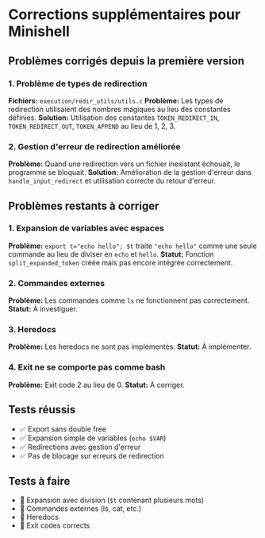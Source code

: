 # Corrections supplémentaires pour Minishell

## Problèmes corrigés depuis la première version

### 1. **Problème de types de redirection**
**Fichiers:** `execution/redir_utils/utils.c`
**Problème:** Les types de redirection utilisaient des nombres magiques au lieu des constantes définies.
**Solution:** Utilisation des constantes `TOKEN_REDIRECT_IN`, `TOKEN_REDIRECT_OUT`, `TOKEN_APPEND` au lieu de 1, 2, 3.

### 2. **Gestion d'erreur de redirection améliorée**
**Problème:** Quand une redirection vers un fichier inexistant échouait, le programme se bloquait.
**Solution:** Amélioration de la gestion d'erreur dans `handle_input_redirect` et utilisation correcte du retour d'erreur.

## Problèmes restants à corriger

### 1. **Expansion de variables avec espaces**
**Problème:** `export t="echo hello"; $t` traite `"echo hello"` comme une seule commande au lieu de diviser en `echo` et `hello`.
**Statut:** Fonction `split_expanded_token` créée mais pas encore intégrée correctement.

### 2. **Commandes externes**
**Problème:** Les commandes comme `ls` ne fonctionnent pas correctement.
**Statut:** À investiguer.

### 3. **Heredocs**
**Problème:** Les heredocs ne sont pas implémentés.
**Statut:** À implémenter.

### 4. **Exit ne se comporte pas comme bash**
**Problème:** Exit code 2 au lieu de 0.
**Statut:** À corriger.

## Tests réussis
- ✅ Export sans double free
- ✅ Expansion simple de variables (`echo $VAR`)
- ✅ Redirections avec gestion d'erreur
- ✅ Pas de blocage sur erreurs de redirection

## Tests à faire
- 🔄 Expansion avec division (`$t` contenant plusieurs mots)
- 🔄 Commandes externes (ls, cat, etc.)
- 🔄 Heredocs
- 🔄 Exit codes corrects
